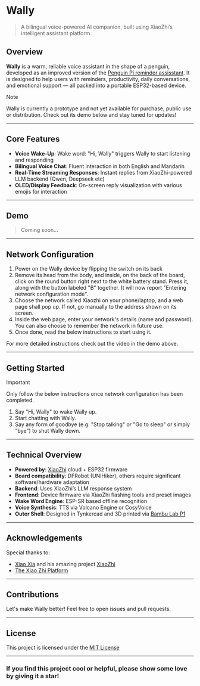# Wally

> A bilingual voice-powered AI companion, built using XiaoZhi’s intelligent assistant platform.

## Overview

**Wally** is a warm, reliable voice assistant in the shape of a penguin, developed as an improved version of the [Penguin Pi reminder assisstant](https://github.com/JLW-7/Penguin-Pi). It is designed to help users with reminders, productivity, daily conversations, and emotional support — all packed into a portable ESP32-based device.

> [!NOTE]
> Wally is currently a prototype and not yet available for purchase, public use or distribution. Check out its demo below and stay tuned for updates!

---

## Core Features

* **Voice Wake-Up**: Wake word: "Hi, Wally" triggers Wally to start listening and responding
* **Bilingual Voice Chat**: Fluent interaction in both English and Mandarin
* **Real-Time Streaming Responses**: Instant replies from XiaoZhi-powered LLM backend (Qwen, Deepseek etc)
* **OLED/Display Feedback**: On-screen reply visualization with various emojis for interaction

---

## Demo

> Coming soon...

---

## Network Configuration

1. Power on the Wally device by flipping the switch on its back
2. Remove its head from the body, and inside, on the back of the board, click on the round button right next to the white battery stand. Press it, along with the button labeled "B" together. It will now report "Entering network configuration mode". 
3. Choose the network called Xiaozhi on your phone/laptop, and a web page shall pop up. If not, go manually to the address shown on its screen.
4. Inside the web page, enter your network's details (name and password). You can also choose to remember the network in future use.
5. Once done, read the below instructions to start using it.

For more detailed instructions check out the video in the demo above.
___

## Getting Started

> [!IMPORTANT]
> Only follow the below instructions once network configuration has been completed.

1. Say "Hi, Wally" to wake Wally up.
2. Start chatting with Wally.
3. Say any form of goodbye (e.g. "Stop talking" or "Go to sleep" or simply "bye") to shut Wally down.

---

## Technical Overview

* **Powered by**: [XiaoZhi](https://github.com/78/xiaozhi-esp32) cloud + ESP32 firmware
* **Board compatibility**: DFRobot (UNIHiker), others require significant software/hardware adaptation
* **Backend**: Uses XiaoZhi’s LLM response system
* **Frontend**: Device firmware via XiaoZhi flashing tools and preset images
* **Wake Word Engine**: ESP-SR based offline recognition
* **Voice Synthesis**: TTS via Volcano Engine or CosyVoice
* **Outer Shell**: Designed in Tynkercad and 3D printed via [Bambu Lab P1](https://bambulab.com/en-us/p1)

___

## Acknowledgements

Special thanks to:
- [Xiao Xia](https://github.com/78) and his amazing project [XiaoZhi](https://github.com/78/xiaozhi-esp32)
- [The Xiao Zhi Platform](https://xiaozhi.me/)

___

## Contributions

Let's make Wally better! Feel free to open issues and pull requests.

---

## License

This project is licensed under the [MIT License](LICENSE)

---

### If you find this project cool or helpful, please show some love by giving it a star!
